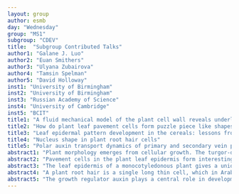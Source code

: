 ```yaml
---
layout: group
author: esmb
day: "Wednesday"
group: "MS1"
subgroup: "CDEV"
title:  "Subgroup Contributed Talks"
author1: "Galane J. Luo"
author2: "Euan Smithers"
author3: "Ulyana Zubairova"
author4: "Tamsin Spelman"
author5: "David Holloway"
inst1: "University of Birmingham"
inst2: "University of Birmingham"
inst3: "Russian Academy of Science"
inst4: "University of Cambridge"
inst5: "BCIT"
title1: "A fluid mechanical model of the plant cell wall reveals underlying mechanism for helical organ morphology"
title2: "How do plant leaf pavement cells form puzzle piece like shapes? Using a multi-model approach to simulate chemical and visco-elastic mechanical processes and experimental methods to discover their secrets."
title3: "Leaf epidermal pattern development in the cereals: lessons from LSM-image analysis and computer simulations"
title4: "Nucleus shape in plant root hair cells"
title5: "Polar auxin transport dynamics of primary and secondary vein patterning in dicot leaves"
abstract1: "Plant morphology emerges from cellular growth. The turgor-driven diffuse growth of a cell can be highly anisotropic: significant in the longitudinal direction and negligible in the radial direction. Such anisotropy is ensured by cellulose microfibrils (CMF) reinforcing the cell wall in the hoop direction. To maintain the cell's integrity during growth, new wall material including CMF must be continually deposited. In this talk, I will present a mathematical model which describes the cell as a cylindrical pressure vessel and the cell wall as a fibre-reinforced viscous sheet, explicitly including the mechano-sensitive angle of CMF deposition. The model incorporates interactions between turgor, external forces, CMF reorientation during wall extension, and matrix stiffening. I will explain the general formulation of the model from a fluid mechanics perspective, and summarise the technical steps required in order to obtain evolution equations for growth variables such as cell length and twist. I will discuss how the handedness of helical cell growth depends on external torque and intrinsic wall properties, and interpret numerical simulation results in light of recent experimental findings. Overall, the model provides a meaningful step towards a unified mechanical framework for understanding left- and right-handed growth as seen in many plants. Such a framework can help us harness the potential of plants in our effort to address society's sustainable development needs." 
abstract2: "Pavement cells in the plant leaf epidermis form interesting and intriguing interlocking puzzle like shapes with undulations of lobes and indents. However, no one has been able to fully explain how these shapes form. There are two possible pathways of pavement cell development, one involving a combination of plant Rho like GTPases signalling proteins and cytoskeleton components, specifically microtubules which could provide a feedback loop and the second being possible mechanical effects from the tissue. As a result, we have developed three models, one to model microtubule behaviour, the second to model the protein signalling dynamics and the third to model the mechanics of the cells, using a stochastic network, reaction diffusion equations solved via the finite element method and a visco-elastic vertex element model. I shall also outline some of the experimental procedures we have carried out to test how pavement cells develop. We can demonstrate that the signalling pathways provide a feedback loop to sustain pavement cell shape, but don’t initiate the shape, while the mechanical effects from the tissue can initiate pavement cell lobes."
abstract3: "The leaf epidermis of a monocotyledonous plant gives a unique model system for studying morphogenesis due to diverse cell types and constant growth direction. For such leaves, a unidirectional growth occurring for a long time enables us to observe a series of successive morphogenetic stages at one snapshot. In this work, we propose the concept of using a growing wheat leaf to study dynamical changes in morphogenesis, including stress-induced changes. Linear leaf of wheat, during its formation for a long time, maintains a phase of steady growth. Therefore, it is possible to observe a series of successive events of morphogenesis fixed in the cellular architecture of a mature leaf. High-resolution 3D LSM-images allow extracting quantitative characteristics describing the cellular structure of leaf epidermis. However, to obtain a large number of statistical data methods of high throughput, computer-based image segmentation should be used. We developed a workflow for the detection of structural properties of leaf epidermis from 3D images obtained from confocal LSM-images (Zubairova, U. S., Verman, P. Y., Oshchepkova, P. A., Elsukova, A. S., & Doroshkov, A. V. (2019). LSM-W 2: laser scanning microscopy worker for wheat leaf surface morphology. BMC systems biology, 13(1), 22.). The workflow includes the protocol of sample preparation, image processing ImageJ-plugin, and data extraction algorithms. The data on the cellular architecture further acts as a basis for the elaboration and verification of spatial models accounting for structural features of leaves. For the leaf epidermis of cereals, a brickwork-like pattern combined with unidirectional growth allows to reduce the dimension and use a quasi-one-dimensional representation of the cellular ensemble in the model. This idea was realized in the model (Zubairova, U., Nikolaev, S., Penenko, A., Podkolodnyy, N., Golushko, S., Afonnikov, D., & Kolchanov, N. (2016). Mechanical behavior of cells within a cell-based model of wheat leaf growth. Frontiers in plant science, 7, 1878.) growth of a linear leaf blade. The model allows for fitting of the visible cell length using the experimental cell length distribution along the longitudinal axis of leaf epidermis. In this work, we assume a unidirectional growing cell ensemble starting from a meristem-like layer of generative cells and then generating parallel cell rows from every cell of the initial layer. We considered the growth zone of the leaf includes division and elongation zones; also, the division zone consists of a region of asymmetric divisions forming specialized cells (trichomes and stomata). The model was verified on qualitative and quantitative data on stress-induced disturbances of morphogenesis in the epidermis of a wheat leaf. The study was carried out with a grant from the Russian Science Foundation (project No. 19-74-10037)."
abstract4: "A plant root hair is a single long thin cell, which in Arabidopsis is ≈ 10 μm in diameter and reaches ≈ 1 mm in length, growing rapidly at speeds of ≈ 1 μm/min. The nucleus tracks the growing tip remaining ≈ 75 μm back from the growing front [1]. While the nucleus motion has been studied, less work has considered the nucleus shape during growth and how this impacts cell growth. Using a numerical model, we analyse the forces imposed on the nucleus by the cytoskeleton (the internal fibre network of the cell), for a range of nucleus shape, size and position enclosed within a cuboidal domain. We compare our results with experimental data from root hairs grown within microchannels. We segment the experimental images to reconstruct the 3D nuclei shapes, from which we can also estimate the spacial distribution of forces being imposed."
abstract5: "The growth regulator auxin plays a central role in development across plants. Auxin spatial patterning is critical in the phyllotactic arrangement of leaves along a stem, the shapes of the leaves themselves, and venation within leaves. These patterns depend on polar auxin transport (PAT) at the cellular level, particularly the preferential allocation of PIN efflux proteins to certain areas of the plasma membrane. Two general mechanisms have been studied: an up-the-gradient (UTG) allocation dependent on neighbouring-cell auxin concentrations, and a with-the-flux (WTF) allocation dependent on the flow of auxin across walls. Auxin appears to flow both towards auxin maxima (associated with UTG) and away from auxin maxima (associated with WTF), depending on the developmental phenomena. Both types of flow are implicated in vein patterning in leaves. We have developed a UTG+WTF model to quantify these combined dynamics. The model simulates intracellular and membrane kinetics and intercellular transport, and is solved for a 2D leaf of several hundred cells. Building upon earlier models for primary vein (mid-vein) formation, we developed a model for the formation of the secondary vein pattern. These arise from the margin of the leaf, in a distal to proximal sequence, and connect with the mid-vein to form the main vascular network of the leaf. These networks can be characteristic of species, and associated with species-specific leaf morphologies. The model responds to decreasing PAT, as in experiments increasing the PAT inhibitor NPA, with: a switch from several distinct vein initiation sites to many less-distinct sites; a delay in vein canalization; inhibited connection of new veins to old; and finally loss of patterning in the margin, loss of vein extension, and confinement of auxin to the margin. We have removed assumptions of long range attraction factors from earlier work. Simulations of vein patterning and leaf growth indicate that growth itself may help bridge the scale from the cell-cell resolution of the PIN-auxin dynamics to vein patterns on the whole-leaf scale."
---
```


